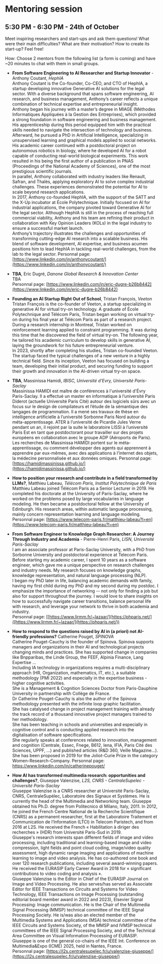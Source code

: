 # Mentoring session 
## 5:30 PM - 6:30 PM - 24th of October 
Meet inspiring researchers and start-ups and ask them questions! 
What were their main difficulties? What are their motivation? 
How to create its start-up? Feel free!

How: Choose 2 mentors from the following list (a form is coming) and have ~20 minutes to chat with them in small groups. 

* **From Software Engineering to AI Researcher and Startup Innovator** - Anthony Coutant, *HephIA* <br>
Anthony Coutant is the Co-founder, Co-CEO, and CTO of HephIA, a startup developing innovative Generative AI solutions for the legal sector. With a diverse background that spans software engineering, AI research, and business management, Anthony’s career reflects a unique combination of technical expertise and entrepreneurial insight. <br>
Anthony began his journey with a master’s degree in MIAGE (Méthodes Informatiques Appliquées à la Gestion des Entreprises), which provided a strong foundation in software engineering and business management. His apprenticeship during this period equipped him with the practical skills needed to navigate the intersection of technology and business.<br>
Afterward, he pursued a PhD in Artificial Intelligence, specializing in unsupervised learning and graphical models applied to social networks. His academic career continued with a postdoctoral project on autonomous robotics in biology, where he developed AI for a robot capable of conducting real-world biological experiments. This work resulted in his being the first author of a publication in PNAS (Proceedings of the National Academy of Sciences), one of the most prestigious scientific journals.<br>
In parallel, Anthony collaborated with industry leaders like Renault, Safran, and Thalès, applying exploratory AI to solve complex industrial challenges. These experiences demonstrated the potential for AI to scale beyond research applications.<br>
In 2017, Anthony co-founded HephIA, with the support of the SATT and the X-Up incubator at École Polytechnique. Initially focused on AI for industrial applications, the company pivoted toward Generative AI for the legal sector. Although HephIA is still in the process of reaching full commercial viability, Anthony and his team are refining their product in collaboration with Key Opinion Leaders (KOLs) in the legal industry to ensure a successful market launch.<br>
Anthony’s trajectory illustrates the challenges and opportunities of transforming cutting-edge AI research into a scalable business. His blend of software development, AI expertise, and business acumen positions him to lead HephIA in tackling real-world challenges, from the lab to the legal sector.
Personnal page: [https://www.linkedin.com/in/anthonycoutant/](https://www.linkedin.com/in/anthonycoutant/)

* **TBA**, Eric Dugré, *Danone Global Research & Innovation Center* <br>
TBA <br>
Personnal page: [https://www.linkedin.com/in/eric-dugre-b26b8442](https://www.linkedin.com/in/eric-dugre-b26b8442)
* **Founding an AI Startup Right Out of School**, Tristan François, _Veeton_ <br>
Tristan François is the co-founder of Veeton, a startup specializing in generative AI for virtual try-on technology. A graduate of École Polytechnique and Télécom Paris, Tristan began working on virtual try-on during his final year at Télécom Paris as part of a research project. <br>
During a research internship in Montreal, Tristan worked on reinforcement learning applied to constraint programming. It was during this time that he discovered the field of virtual try-on. The following year, he tailored his academic curriculum to develop skills in generative AI, laying the groundwork for his future entrepreneurial venture. <br>
In 2023, shortly after completing his studies, Tristan co-founded Veeton. The startup faced the typical challenges of a new venture in a highly technical field. Since its inception, Veeton has focused on building a team, developing their initial product, and securing funding to support their growth and innovation in the AI-driven virtual try-on space.


* **TBA**, Massinissa Hamidi, *IBISC, Université d'Evry, Université Paris-Saclay* <br>
Massinissa HAMIDI est maître de conférences à l'université d'Évry Paris-Saclay. Il a effectué un master en informatique à l’université Paris Diderot (actuelle Université Paris Cité) autour des logiciels sûrs avec un focus sur le design de compilateurs et l’étude de la sémantique des langages de programmation. Il a mené ses travaux de thèse en intelligence artificielle à l’université Sorbonne Paris Nord autour du méta-apprentissage. ATER à l’université de Picardie Jules Verne pendant un an, il rejoint par la suite le laboratoire LISSI à l’université Paris Est en tant que postdoctorant pour travailler sur des projets européens en collaboration avec le groupe ADP (Aéroports de Paris).  Les recherches de Massinissa HAMIDI portent sur le méta‐apprentissage, ou comment développer des agents qui apprennent à apprendre par eux-mêmes, avec des applications à l'internet des objets, la médecine personnalisée et aux données omiques.
Personnal page: [https://hamidimassinissa.github.io/](https://hamidimassinissa.github.io/)

* **How to position your research and contribute in a field transformed by LLMs?**, Matthieu Labeau, *Télécom Paris, Institut Polytechnique de Paris*<br>
Matthieu Labeau joined Télécom Paris as a Senior Lecturer in 2019. He completed his doctorate at the University of Paris-Saclay, where he worked on the problems posed by large vocabularies in language modeling. He then became a postdoctoral fellow at the University of Edinburgh. His research areas, within automatic language processing, mainly concern representation learning and language modeling. <br>
Personnal page: [https://www.telecom-paris.fr/matthieu-labeau?l=en](https://www.telecom-paris.fr/matthieu-labeau?l=en)

* **From Software Engineer to Knowledge Graph Researcher: A Journey Through Industry and Academia** - Pierre-Henri Paris, *LISN, Université Paris-Saclay* <br>
I am an associate professor at Paris-Saclay University, with a PhD from Sorbonne University and postdoctoral experience at Telecom Paris. Before starting my academic career, I spent 10 years as a software engineer, which gave me a unique perspective on research challenges and industry needs. My research focuses on knowledge graphs, knowledge representation, and natural language processing (NLP).<br>
I began my PhD later in life, balancing academic demands with family, having my first child during my PhD and my second during my postdoc. I emphasize the importance of networking -- not only for finding a job but also for support throughout the journey. I would love to share insights on how to successfully navigate career transitions, balance personal life with research, and leverage your network to thrive in both academia and industry. <br>
Personnal page: [[https://www.lirmm.fr/~lazaar/](https://phparis.net/]([https://www.lirmm.fr/~lazaar/](https://phparis.net/))

* **How to respond to the questions raised by AI in (a priori) not AI-friendly professions?** Catherine Pouget, *SPINOVA* <br>
Catherine Pouget-Cauchy is the founder of Spinova. Spinova supports managers and organizations in their AI and technological projects changing minds and practices. She has supported change in companies like Bnpparibas, the Linde Group, the FEEF, Alpinia Finance, Lang Expertise … <br>
Including IA technology in organizations requires a multi-disciplinary approach (HR, Organization, mathematics, IT, etc.), a suitable methodology (PMI 2022) and especially in the expertise business - higher cognitive activities.<br>
She is a Management & Cognition Sciences Doctor from Paris-Dauphine University in partnership with Collège de France.<br>
Dr Catherine Pouget-Cauchy is also the author of the Spinova methodology presented with the infinite loop graphic facilitation. <br>
She has catalysed change in project management training with already the track record of a thousand innovative project managers trained to her methodology.<br>
She has been teaching in schools and universities and especially in cognitive control and is conducting applied research into the digitalisation of software specifications.<br>
She regularly speaks at conferences related to innovation, management and cognition (Centrale, Essec, Fnege, B612, Iena, IFIA, Paris Cité des Sciences, UPPF, …) and published articles (R&D 360, Veille Magazine…). <br>
She has been proposed in 2019 for the Joliot-Curie Prize in the category Women-Research-Company.
Personnal page: https://www.linkedin.com/in/catherinepouget/

* **How AI has transformed multimedia research: opportunities and challenges?**,  Giuseppe Valenzise, *L2S, CNRS - CentraleSupelec - Université Paris-Saclay* <br>
Giuseppe Valenzise is a CNRS researcher at Université Paris-Saclay, CNRS, CentraleSupélec, Laboratoire des Signaux et Systèmes. He is currently the head of the Multimedia and Networking team. Giuseppe obtained his Ph.D. degree from Politecnico di Milano, Italy, 2011. In 2012, he joined the French Centre National de la Recherche Scientifique (CNRS) as a permanent researcher, first at the Laboratoire Traitement et Communication de l’Information (LTCI) in Telecom Paristech, and from 2016 at L2S. He received the French « Habilitation à diriger des recherches » (HDR) from Université Paris-Sud in 2019.<br>
Giuseppe's research interests span different fields of image and video processing, including traditional and learning-based image and video compression, light fields and point cloud coding, image/video quality assessment, high dynamic range imaging and applications of machine learning to image and video analysis. He has co-authored one book and over 120 research publications, including several award-winning papers. He received the EURASIP Early Career Award in 2018 for « significant contributions to video coding and analysis ».<br>
Giuseppe Valenzise is the Editor in Chief of the EURASIP Journal on Image and Video Processing. He also serves/has served as Associate Editor for IEEE Transactions on Circuits and Systems for Video Technology, IEEE Transactions on Image Processing (outstanding editorial board member award in 2022 and 2023), Elsevier Signal Processing: Image communication. He is the Chair of the Multimedia Signal Processing (MMSP) technical committee of the IEEE Signal Processing Society. He is/was also an elected member of the Multimedia Systems and Applications (MSA) technical committee of the IEEE Circuits and Systems Society, of the MMSP and IVMSP technical committees of the IEEE Signal Processing Society, and of the Technical Area Committee on Visual Information Processing of EURASIP.<br>
Giuseppe is one of the general co-chairs of the IEEE Int. Conference on Multimedia&Expo (ICME) 2025, held in Nantes, France.<br>
Personnal page: [https://l2s.centralesupelec.fr/u/valenzise-giuseppe/](https://l2s.centralesupelec.fr/u/valenzise-giuseppe/)
